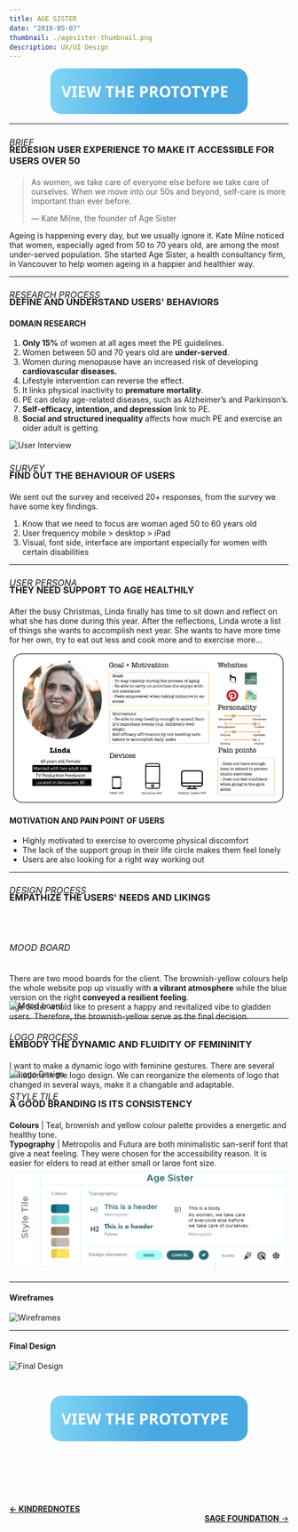 ```yaml
---
title: AGE SISTER
date: "2019-05-07"
thumbnail: ./agesister-thumbnail.png
description: UX/UI Design
---
```


<a href="https://projects.invisionapp.com/share/4ATJQUOE9FD#/screens" align="center" target="_blank">

![Botton prototype](./view-the-prototype-age-sister.svg)

</a>

---

<h6 style=" font-size: 16px; margin-bottom:-30px; text-transform:uppercase">
BRIEF </h6>

<h3 style="margin-bottom:20px; text-transform:uppercase">
REDESIGN USER EXPERIENCE TO MAKE IT ACCESSIBLE FOR USERS OVER 50</h3>

> As women, we take care of everyone else before we take care of ourselves. When we move into our 50s and beyond, self-care is more important than ever before.
>
> — Kate Milne, the founder of Age Sister

Ageing is happening every day, but we usually ignore it. Kate Milne noticed that women, especially aged from 50 to 70 years old, are among the most under-served population. She started Age Sister, a health consultancy firm, in Vancouver to help women ageing in a happier and healthier way.

---

<h6 style=" font-size: 16px; margin-bottom:-30px; text-transform:uppercase">
Research Process </h6>

<h3 style="margin-bottom:20px; text-transform:uppercase">
DEFINE AND UNDERSTAND USERS' BEHAVIORS </h3>

#### DOMAIN RESEARCH

1. <b>Only 15%</b> of women at all ages meet the PE guidelines.
2. Women between 50 and 70 years old are <b>under-served</b>.
3. Women during menopause have an increased risk of developing <b>cardiovascular diseases.</b>
4. Lifestyle intervention can reverse the effect.
5. It links physical inactivity to <b>premature mortality</b>.
6. PE can delay age-related diseases, such as Alzheimer’s and Parkinson’s.
7. <b>Self-efficacy, intention, and depression</b> link to PE.
8. <b>Social and structured inequality</b> affects how much PE and exercise an older adult is getting.

<div class="kg-card kg-image-card">

![User Interview](https://miro.medium.com/max/1440/1*JN93SSeGkxyQM3YBTxLaJQ.png)

</div>

<h6 style=" font-size: 16px; margin-bottom:-30px; text-transform:uppercase">
survey </h6>

<h3 style="margin-bottom:20px; text-transform:uppercase">
find out the behaviour of users</h3>

We sent out the survey and received 20+ responses, from the survey we have some key findings.

1. Know that we need to focus are woman aged 50 to 60 years old
2. User frequency mobile > desktop > iPad
3. Visual, font side, interface are important especially for women with certain disabilities

---

<h6 style=" font-size: 16px; margin-bottom:-30px; text-transform:uppercase">
user persona </h6>

<h3 style="margin-bottom:20px; text-transform:uppercase">
They need support to age healthily</h3>

After the busy Christmas, Linda finally has time to sit down and reflect on what she has done during this year. After the reflections, Linda wrote a list of things she wants to accomplish next year. She wants to have more time for her own, try to eat out less and cook more and to exercise more…

<div class="kg-card kg-image-card">

![User Persona](./user-persona.png)

</div>

#### MOTIVATION AND PAIN POINT OF USERS

- Highly motivated to exercise to overcome physical discomfort
- The lack of the support group in their life circle makes them feel lonely
- Users are also looking for a right way working out

---

<h6 style=" font-size: 16px; margin-bottom:-30px; text-transform:uppercase">
design Process </h6>

<h3 style="margin-bottom:70px; text-transform:uppercase">
empathize the users' needs and likings </h3>

<h6 style=" font-size: 16px; text-transform:uppercase">
mood board </h6>

<p style=" margin-bottom:-50px">
There are two mood boards for the client. The brownish-yellow colours help the whole website pop up visually with <b>a vibrant atmosphere</b> while the blue version on the right <b>conveyed a resilient feeling</b>. </br>
Age Sister would like to present a happy and revitalized vibe to gladden users. Therefore, the brownish-yellow serve as the final decision.
</p>
<div class="kg-card kg-image-card">

![Mood board](https://miro.medium.com/max/1440/1*YgJ5A9wEzvW9Nl8GWIca4w.png)

</div>

---

<h6 style=" font-size: 16px; margin-bottom:-30px; text-transform:uppercase">
logo process </h6>

<h3 style="margin-bottom:20px; text-transform:uppercase">
embody the dynamic and fluidity of femininity </h3>

<p style=" margin-bottom:-50px">
I want to make a dynamic logo with feminine gestures. There are several variations in the logo design. We can reorganize the elements of logo that changed in several ways, make it a changable and adaptable.
</p>

<div class="kg-card kg-image-card kg-width-wide">

![Logo Design](https://miro.medium.com/max/1440/1*k4X2RHW-Bg7R-6QbmQnZtA.png)

</div>

<h6 style=" font-size: 16px; margin-bottom:-30px; text-transform:uppercase">
style tile</h6>

<h3 style="margin-bottom:20px; text-transform:uppercase">
a good branding is its consistency</h3>

<p style=" margin-bottom:-50px">
<b>Colours</b> | Teal, brownish and yellow colour palette provides a energetic and healthy tone. </br>
<b>Typography</b> | Metropolis and Futura are both minimalistic san-serif font that give a neat feeling. They were chosen for the accessibility reason. It is easier for elders to read at either small or large font size.</br>
<b>Design Elements</b> | I added CTA (Call To Action) buttons with a bright colour so it can pop and stand out.

</p>

<div class="kg-card kg-image-card">

![Style Tile](./style-tile.png)

</div>

---

#### Wireframes

![Wireframes](https://miro.medium.com/max/1440/1*cstbTspWVNbnwNXQueayWg.png)

---

#### Final Design

![Final Design](https://miro.medium.com/max/1440/1*Dhrs-MqMbCH3qsotYWq83Q.png)

<br/>

<a href="https://projects.invisionapp.com/share/4ATJQUOE9FD#/screens" align="center" target="_blank">

![Botton prototype](./view-the-prototype-age-sister.svg)

</a>

<br/><br/>

<br/><br/>

<div style="text-align-last:start;">
  <a href='/kindrednotes'>
    <b>&#8592; KINDREDNOTES</b>
  </a>
</div>

<div style=text-align-last:end>

<a href='/sage-foundation'>
       <b>SAGE FOUNDATION</b> &#8594; 
      </a>
</div>
